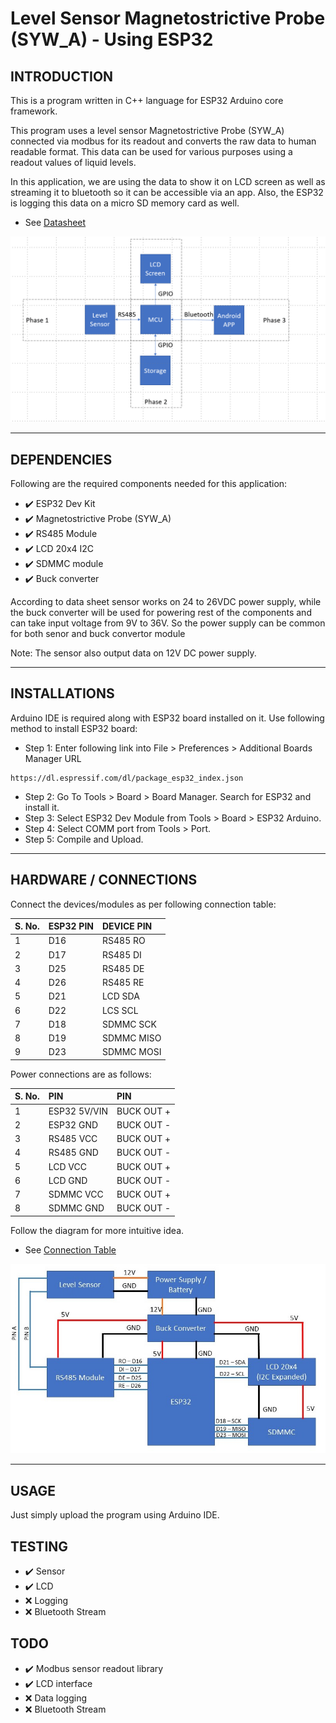 # Level Sensor Magnetostrictive Probe (SYW_A) - Using ESP32

## INTRODUCTION
This is a program written in C++ language for ESP32 Arduino core framework.

This program uses a level sensor Magnetostrictive Probe (SYW_A) connected via
modbus for its readout and converts the raw data to human readable format. This
data can be used for various purposes using a readout values of liquid levels.

In this application, we are using the data to show it on LCD screen as well as
streaming it to bluetooth so it can be accessible via an app. Also, the ESP32 is
logging this data on a micro SD memory card as well.

- See [Datasheet](Sensor_Datasheet.pdf)

![System architecture](architecture.png)

---

## DEPENDENCIES

Following are the required components needed for this application:

- ✔️ ESP32 Dev Kit
- ✔️ Magnetostrictive Probe (SYW_A)
- ✔️ RS485 Module
- ✔️ LCD 20x4 I2C
- ✔️ SDMMC module
- ✔️ Buck converter

According to data sheet sensor works on 24 to 26VDC power supply, while the buck
converter will be used for powering rest of the components and can take input
voltage from 9V to 36V. So the power supply can be common for both senor and
buck convertor module

Note: The sensor also output data on 12V DC power supply.

---

## INSTALLATIONS

Arduino IDE is required along with ESP32 board installed on it. Use following
method to install ESP32 board:

- Step 1: Enter following link into File > Preferences > Additional Boards
Manager URL
```
https://dl.espressif.com/dl/package_esp32_index.json
```
- Step 2: Go To Tools > Board > Board Manager. Search for ESP32 and install it.
- Step 3: Select ESP32 Dev Module from Tools > Board > ESP32 Arduino.
- Step 4: Select COMM port from Tools > Port.
- Step 5: Compile and Upload.

---

## HARDWARE / CONNECTIONS

Connect the devices/modules as per following connection table:

| S. No. | ESP32 PIN | DEVICE PIN |
|:-------|:----------|:-----------|
| 1 | D16 | RS485 RO | 
| 2 | D17 | RS485 DI |
| 3 | D25 | RS485 DE |
| 4 | D26 | RS485 RE |
| 5 | D21 | LCD SDA |
| 6 | D22 | LCS SCL |
| 7 | D18 | SDMMC SCK |
| 8 | D19 | SDMMC MISO |
| 9 | D23 | SDMMC MOSI |

Power connections are as follows:

| S. No. | PIN | PIN |
|:-------|:----|:----|
| 1 | ESP32 5V/VIN | BUCK OUT + |
| 2 | ESP32 GND | BUCK OUT - |
| 3 | RS485 VCC | BUCK OUT + |
| 4 | RS485 GND | BUCK OUT - |
| 5 | LCD VCC | BUCK OUT + |
| 6 | LCD GND | BUCK OUT - |
| 7 | SDMMC VCC | BUCK OUT + |
| 8 | SDMMC GND | BUCK OUT - |

Follow the diagram for more intuitive idea.
- See [Connection Table](Connection_Table.pdf)

![Connection Diagram](Connection_Diagram.jpg)

---

## USAGE

Just simply upload the program using Arduino IDE.

## TESTING

- ✔️ Sensor
- ✔️ LCD
- ❌ Logging
- ❌ Bluetooth Stream

## TODO

- ✔️ Modbus sensor readout library
- ✔️ LCD interface
- ❌ Data logging
- ❌ Bluetooth Stream
